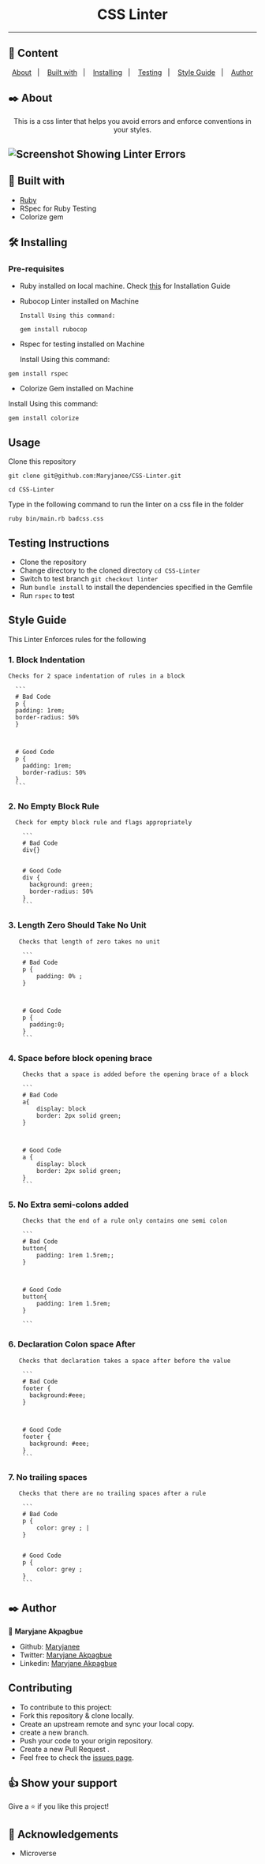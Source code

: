 
<h1 align="center">CSS Linter</h1>

---

## 📝 Content
<p align="center">
<a href="#about">About</a>&nbsp;&nbsp;&nbsp;|&nbsp;&nbsp;&nbsp;
<a href="#builtwith">Built with</a>&nbsp;&nbsp;&nbsp;|&nbsp;&nbsp;&nbsp;
<a href="#installing">Installing</a>&nbsp;&nbsp;&nbsp;|&nbsp;&nbsp;&nbsp;
<a href="#testing">Testing</a>&nbsp;&nbsp;&nbsp;|&nbsp;&nbsp;&nbsp;
<a href="#styleguide">Style Guide</a>&nbsp;&nbsp;&nbsp;|&nbsp;&nbsp;&nbsp;
<a href="#author">Author</a>
</p>


## ✒️ About <a name = "about"></a>
<p align="center">
This is a css linter that helps you avoid errors and enforce conventions in your styles.</p>

![Screenshot Showing Linter Errors](assets/linter.png)
---

## 🔧 Built with<a name = "builtwith"></a>

- [Ruby](https://rubyonrails.org/)
- RSpec for Ruby Testing
- Colorize gem


## 🛠 Installing <a name = "installing"></a>

### Pre-requisites

- Ruby installed on local machine. Check [this](https://www.ruby-lang.org/en/documentation/installation/) for Installation Guide


- Rubocop Linter installed on Machine

      Install Using this command:
    ```
    gem install rubocop

    ```

- Rspec for testing  installed on Machine

  Install Using this command:
```
gem install rspec

```

- Colorize Gem installed on Machine

 Install Using this command:
```
gem install colorize

```


## Usage

Clone this repository 
```
git clone git@github.com:Maryjanee/CSS-Linter.git
```
```
cd CSS-Linter
```

Type in the following command to run the linter on a css file in the folder
```
ruby bin/main.rb badcss.css

```


## Testing Instructions <a name = "testing"></a>

- Clone the repository
- Change directory to the cloned directory `cd CSS-Linter `
- Switch to test branch `git checkout linter`
- Run `bundle install` to install the dependencies specified in the Gemfile
- Run `rspec` to test


## Style Guide <a name = "styleguide"></a>


<p> This Linter Enforces rules for the following </p>

### 1. Block Indentation
    Checks for 2 space indentation of rules in a block

      ```
      # Bad Code
      p {
      padding: 1rem;
      border-radius: 50%  
      }



      # Good Code
      p {
        padding: 1rem;
        border-radius: 50%  
      }
      ```

### 2. No Empty Block Rule
      Check for empty block rule and flags appropriately

        ```
        # Bad Code
        div{}


        # Good Code
        div {
          background: green;
          border-radius: 50%  
        }
        ```

### 3. Length Zero Should Take No Unit
       Checks that length of zero takes no unit

        ```
        # Bad Code
        p {
            padding: 0% ;
        }



        # Good Code
        p {
          padding:0; 
        }
        ```

### 4. Space before block opening brace 
        Checks that a space is added before the opening brace of a block

        ```
        # Bad Code
        a{
            display: block
            border: 2px solid green;
        }



        # Good Code
        a {
            display: block
            border: 2px solid green;
        }
        ```
      
### 5. No Extra semi-colons added
        Checks that the end of a rule only contains one semi colon

        ```
        # Bad Code
        button{
            padding: 1rem 1.5rem;;
        }



        # Good Code
        button{
            padding: 1rem 1.5rem;
        }

        ```
      
### 6. Declaration Colon space After
       Checks that declaration takes a space after before the value

        ```
        # Bad Code
        footer {
          background:#eee;
        }



        # Good Code
        footer {
          background: #eee;
        }
        ```
      
### 7. No trailing spaces
       Checks that there are no trailing spaces after a rule

        ```
        # Bad Code
        p {
            color: grey ; | 
        }


        # Good Code
        p {
            color: grey ;
        }
        ```

## ✒️ Author <a name = "author"></a>

👤 **Maryjane Akpagbue**

- Github: [Maryjanee](https://github.com/Maryjanee)
- Twitter: [Maryjane Akpagbue](https://twitter.com/alfredmaryjane)
- Linkedin: [Maryjane Akpagbue](https://www.linkedin.com/in/maryjane-akpagbue-1500b7173/)


## Contributing

- To contribute to this project:
- Fork this repository & clone locally.
- Create an upstream remote and sync your local copy.
- create a new branch.
- Push your code to your origin repository.
- Create a new Pull Request .
- Feel free to check the [issues page](https://github.com/Maryjanee/CSS-Linter/issuess).

## 👍 Show your support

Give a ⭐️ if you like this project!

## :clap: Acknowledgements

- Microverse
